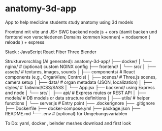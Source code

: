 # anatomy-3d-app
App to help medicine students study anatomy using 3d models

Frontend mit vite und JS+ SWC
backend node js + cors (damit backen und forntend von verschiedenen Domains kommen koennen) + nodaemon ( reloads ) + express


Stack : JavaScript React Fiber Three Blender

Strukturvorschlag (AI generated):
anatomy-3d-app/
├── docker/
│   └── nginx/                 # (optional) custom NGINX config
├── frontend/
│   └── src/
│       ├── assets/           # textures, images, sounds
│       ├── components/       # React components (e.g., OrganView, Controls)
│       ├── scenes/           # Three.js scenes, camera setup
│       ├── data/             # organ metadata (JSON, localization)
│       ├── styles/           # Tailwind/CSS/SASS
│       └── App.jsx 
├── backend/ using Express and node
│   └── src/
│       ├── api/              # Express routes or REST API
│       ├── models/           # DB models or data structure definitions
│       ├── utils/            # helper functions
│       └── server.js         # Entry point
├── .dockerignore
├── .gitignore
├── Dockerfile
├── docker-compose.yml
├── package.json
├── README.md
└── .env                      # (optional) für Umgebungsvariablen


To Do: yaml, docker , belnder meshes download and first look
